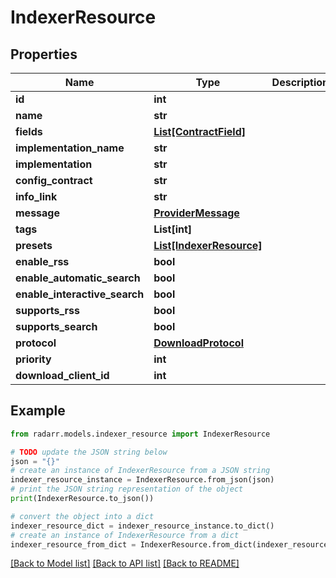 # IndexerResource


## Properties

Name | Type | Description | Notes
------------ | ------------- | ------------- | -------------
**id** | **int** |  | [optional] 
**name** | **str** |  | [optional] 
**fields** | [**List[ContractField]**](ContractField.md) |  | [optional] 
**implementation_name** | **str** |  | [optional] 
**implementation** | **str** |  | [optional] 
**config_contract** | **str** |  | [optional] 
**info_link** | **str** |  | [optional] 
**message** | [**ProviderMessage**](ProviderMessage.md) |  | [optional] 
**tags** | **List[int]** |  | [optional] 
**presets** | [**List[IndexerResource]**](IndexerResource.md) |  | [optional] 
**enable_rss** | **bool** |  | [optional] 
**enable_automatic_search** | **bool** |  | [optional] 
**enable_interactive_search** | **bool** |  | [optional] 
**supports_rss** | **bool** |  | [optional] 
**supports_search** | **bool** |  | [optional] 
**protocol** | [**DownloadProtocol**](DownloadProtocol.md) |  | [optional] 
**priority** | **int** |  | [optional] 
**download_client_id** | **int** |  | [optional] 

## Example

```python
from radarr.models.indexer_resource import IndexerResource

# TODO update the JSON string below
json = "{}"
# create an instance of IndexerResource from a JSON string
indexer_resource_instance = IndexerResource.from_json(json)
# print the JSON string representation of the object
print(IndexerResource.to_json())

# convert the object into a dict
indexer_resource_dict = indexer_resource_instance.to_dict()
# create an instance of IndexerResource from a dict
indexer_resource_from_dict = IndexerResource.from_dict(indexer_resource_dict)
```
[[Back to Model list]](../README.md#documentation-for-models) [[Back to API list]](../README.md#documentation-for-api-endpoints) [[Back to README]](../README.md)


